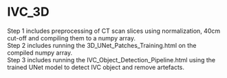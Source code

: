 # IVC_3D

Step 1 includes preprocessing of CT scan slices using normalization, 40cm cut-off and compiling them to a numpy array. <br>
Step 2 includes running the 3D_UNet_Patches_Training.html on the compiled numpy array.<br>
Step 3 includes running the IVC_Object_Detection_Pipeline.html using the trained UNet model to detect IVC object and remove artefacts. <br>
